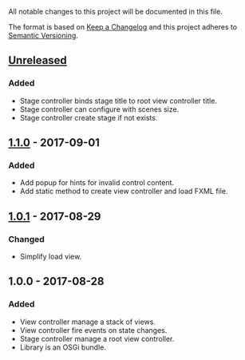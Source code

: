 All notable changes to this project will be documented in this file.

The format is based on [Keep a Changelog](http://keepachangelog.com/en/1.0.0/)
and this project adheres to [Semantic Versioning](http://semver.org/spec/v2.0.0.html).

## [Unreleased]

### Added

*   Stage controller binds stage title to root view controller title.
*   Stage controller can configure with scenes size.
*   Stage controller create stage if not exists.

## [1.1.0] - 2017-09-01

### Added

*   Add popup for hints for invalid control content.
*   Add static method to create view controller and load FXML file. 

## [1.0.1] - 2017-08-29

### Changed

*   Simplify load view.

## 1.0.0 - 2017-08-28

### Added

*   View controller manage a stack of views.
*   View controller fire events on state changes.
*   Stage controller manage a root view controller. 
*   Library is an OSGi bundle.


[Unreleased]: https://github.com/falkoschumann/javafx-viewcontroller/compare/v1.1.0...HEAD
[1.1.0]: https://github.com/falkoschumann/javafx-viewcontroller/compare/v1.0.1...1.1.0
[1.0.1]: https://github.com/falkoschumann/javafx-viewcontroller/compare/v1.0.0...1.0.1
